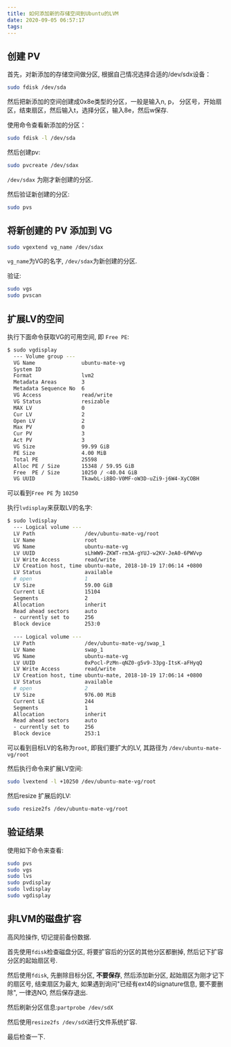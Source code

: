 ```yaml
---
title: 如何添加新的存储空间到Ubuntu的LVM
date: 2020-09-05 06:57:17
tags:
---
```


## 创建 PV

首先，对新添加的存储空间做分区, 根据自己情况选择合适的/dev/sdx设备：
<!--more-->
```bash
sudo fdisk /dev/sda
```

然后把新添加的空间创建成0x8e类型的分区，一般是输入n, p， 分区号，开始扇区，结束扇区，然后输入t，选择分区，输入8e，然后w保存.

使用命令查看新添加的分区：

```bash
sudo fdisk -l /dev/sda
```

然后创建pv:

```bash
sudo pvcreate /dev/sdax
```

`/dev/sdax` 为刚才新创建的分区.

然后验证新创建的分区:

```bash
sudo pvs
```

## 将新创建的 PV 添加到 VG

```bash
sudo vgextend vg_name /dev/sdax
```

`vg_name`为VG的名字, `/dev/sdax`为新创建的分区.

验证:

```bash
sudo vgs
sudo pvscan
```

## 扩展LV的空间

执行下面命令获取VG的可用空间, 即 `Free PE`:

```bash
$ sudo vgdisplay
  --- Volume group ---
  VG Name               ubuntu-mate-vg
  System ID             
  Format                lvm2
  Metadata Areas        3
  Metadata Sequence No  6
  VG Access             read/write
  VG Status             resizable
  MAX LV                0
  Cur LV                2
  Open LV               2
  Max PV                0
  Cur PV                3
  Act PV                3
  VG Size               99.99 GiB
  PE Size               4.00 MiB
  Total PE              25598
  Alloc PE / Size       15348 / 59.95 GiB
  Free  PE / Size       10250 / <40.04 GiB
  VG UUID               TkawbL-i8BO-V0MF-oW3D-uZi9-j6W4-XyCOBH
```

可以看到`Free PE` 为 `10250`

执行`lvdisplay`来获取LV的名字:

```bash
$ sudo lvdisplay
  --- Logical volume ---
  LV Path                /dev/ubuntu-mate-vg/root
  LV Name                root
  VG Name                ubuntu-mate-vg
  LV UUID                sLhWW9-ZKWT-rm3A-gYUJ-w2KV-JeA0-6PWVvp
  LV Write Access        read/write
  LV Creation host, time ubuntu-mate, 2018-10-19 17:06:14 +0800
  LV Status              available
  # open                 1
  LV Size                59.00 GiB
  Current LE             15104
  Segments               2
  Allocation             inherit
  Read ahead sectors     auto
  - currently set to     256
  Block device           253:0
   
  --- Logical volume ---
  LV Path                /dev/ubuntu-mate-vg/swap_1
  LV Name                swap_1
  VG Name                ubuntu-mate-vg
  LV UUID                0xPocl-PzMn-qNZ0-g5v9-33pg-ItsK-aFHyqQ
  LV Write Access        read/write
  LV Creation host, time ubuntu-mate, 2018-10-19 17:06:14 +0800
  LV Status              available
  # open                 2
  LV Size                976.00 MiB
  Current LE             244
  Segments               1
  Allocation             inherit
  Read ahead sectors     auto
  - currently set to     256
  Block device           253:1
```

可以看到目标LV的名称为`root`, 即我们要扩大的LV, 其路径为 `/dev/ubuntu-mate-vg/root`

然后执行命令来扩展LV空间:

```bash
sudo lvextend -l +10250 /dev/ubuntu-mate-vg/root
```

然后resize 扩展后的LV:

```bash
sudo resize2fs /dev/ubuntu-mate-vg/root
```

## 验证结果

使用如下命令来查看:

```bash
sudo pvs
sudo vgs
sudo lvs
sudo pvdisplay
sudo lvdisplay
sudo vgdisplay
```

## 非LVM的磁盘扩容

高风险操作, 切记提前备份数据.

首先使用`fdisk`检查磁盘分区, 将要扩容后的分区的其他分区都删掉, 然后记下扩容分区的起始扇区号.

然后使用`fdisk`, 先删除目标分区, **不要保存**, 然后添加新分区, 起始扇区为刚才记下的扇区号, 结束扇区为最大, 如果遇到询问"已经有ext4的signature信息, 要不要删除", 一律选NO, 然后保存退出.

然后刷新分区信息:`partprobe /dev/sdX`

然后使用`resize2fs /dev/sdX`进行文件系统扩容.

最后检查一下.
